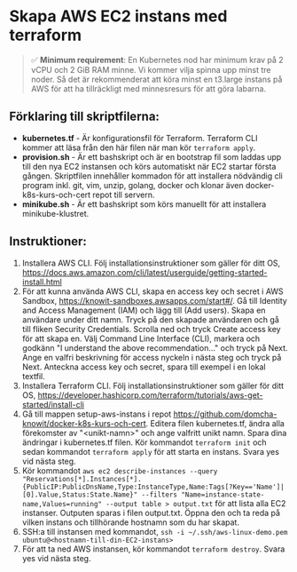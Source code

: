 # Skapa AWS EC2 instans med terraform

> :white_check_mark: **Minimum requirement**: En Kubernetes nod har minimum krav på 2 vCPU och 2 GiB RAM minne. Vi kommer vilja spinna upp minst tre noder. Så det är rekommenderat att köra minst en t3.large instans på AWS för att ha tillräckligt med minnesresurs för att göra labarna.

## Förklaring till skriptfilerna:
- **kubernetes.tf** - Är konfigurationsfil för Terraform. Terraform CLI kommer att läsa från den här filen när man kör `terraform apply`.
- **provision.sh** - Är ett bashskript och är en bootstrap fil som laddas upp till den nya EC2 instansen och körs automatiskt när EC2 startar första gången. Skriptfilen innehåller kommadon för att installera nödvändig cli program inkl. git, vim, unzip, golang, docker och klonar även docker-k8s-kurs-och-cert repot till servern.
- **minikube.sh** - Är ett bashskript som körs manuellt för att installera minikube-klustret.

## Instruktioner:
1. Installera AWS CLI. Följ installationsinstruktioner som gäller för ditt OS, https://docs.aws.amazon.com/cli/latest/userguide/getting-started-install.html
2. För att kunna använda AWS CLI, skapa en access key och secret i AWS Sandbox, https://knowit-sandboxes.awsapps.com/start#/. Gå till Identity and Access Management (IAM) och lägg till (Add users). Skapa en användare under ditt namn. Tryck på den skapade användaren och gå till fliken Security Credentials. Scrolla ned och tryck Create access key för att skapa en. Välj Command Line Interface (CLI), markera och godkänn "I understand the above recommendation..." och tryck på Next. Ange en valfri beskrivning för access nyckeln i nästa steg och tryck på Next. Anteckna access key och secret, spara till exempel i en lokal textfil.
3. Installera Terraform CLI. Följ installationsinstruktioner som gäller för ditt OS, https://developer.hashicorp.com/terraform/tutorials/aws-get-started/install-cli
4. Gå till mappen setup-aws-instans i repot https://github.com/domcha-knowit/docker-k8s-kurs-och-cert. Editera filen kubernetes.tf, ändra alla förekomster av "\<unikt-namn\>" och ange valfritt unikt namn. Spara dina ändringar i kubernetes.tf filen. Kör kommandot `terraform init` och sedan kommandot `terraform apply` för att starta en instans. Svara yes vid nästa steg.
5. Kör kommandot `aws ec2 describe-instances --query "Reservations[*].Instances[*].{PublicIP:PublicDnsName,Type:InstanceType,Name:Tags[?Key=='Name']|[0].Value,Status:State.Name}" --filters "Name=instance-state-name,Values=running" --output table > output.txt` för att lista alla EC2 instanser. Outputen sparas i filen output.txt. Öppna den och ta reda på vilken instans och tillhörande hostnamn som du har skapat.
6. SSH:a till instansen med kommandot, `ssh -i ~/.ssh/aws-linux-demo.pem ubuntu@<hostnamn-till-din-EC2-instans>`
7. För att ta ned AWS instansen, kör kommandot `terraform destroy`. Svara yes vid nästa steg.
